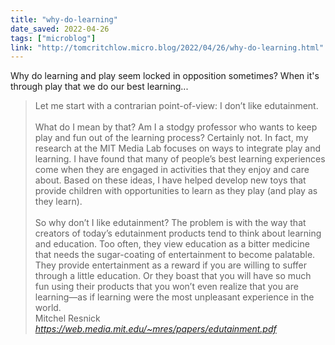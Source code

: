```yaml
---
title: "why-do-learning"
date_saved: 2022-04-26
tags: ["microblog"]
link: "http://tomcritchlow.micro.blog/2022/04/26/why-do-learning.html"
---
```

Why do learning and play seem locked in opposition sometimes? When it's through play that we do our best learning...

<blockquote class="quoteback" darkmode="" data-title="Edutainment? No Thanks. I Prefer Playful Learning" data-author="Mitchel Resnick" cite="https://web.media.mit.edu/~mres/papers/edutainment.pdf">
Let me start with a contrarian point-of-view: I don’t like edutainment.<div><br></div><div>What do I mean by that? Am I a stodgy professor who wants to keep play and fun out of the
learning process? Certainly not. In fact, my research at the MIT Media Lab focuses on ways to
integrate play and learning. I have found that many of people’s best learning experiences come
when they are engaged in activities that they enjoy and care about. Based on these ideas, I
have helped develop new toys that provide children with opportunities to learn as they play (and
play as they learn).
<br><br>
So why don’t I like edutainment? The problem is with the way that creators of today’s edutainment products tend to think about learning and education. Too often, they view education as a
bitter medicine that needs the sugar-coating of entertainment to become palatable. They provide entertainment as a reward if you are willing to suffer through a little education. Or they
boast that you will have so much fun using their products that you won’t even realize that you
are learning—as if learning were the most unpleasant experience in the world.
</div>
<footer>Mitchel Resnick<cite> <a href="https://web.media.mit.edu/~mres/papers/edutainment.pdf">https://web.media.mit.edu/~mres/papers/edutainment.pdf</a></cite></footer>
</blockquote><script note="" src="https://cdn.jsdelivr.net/gh/Blogger-Peer-Review/quotebacks@1/quoteback.js"></script>
